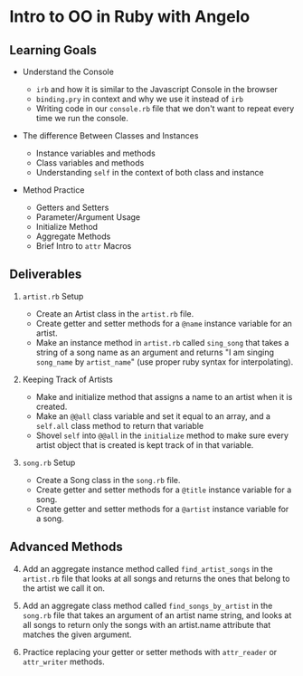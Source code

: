 # Intro to OO in Ruby with Angelo 

## Learning Goals
* Understand the Console
    - `irb` and how it is similar to the Javascript Console in the browser
    - `binding.pry` in context and why we use it instead of `irb`
    - Writing code in our `console.rb` file that we don't want to repeat every time we run the console.

* The difference Between Classes and Instances
    - Instance variables and methods
    - Class variables and methods
    - Understanding `self` in the context of both class and instance

* Method Practice
    - Getters and Setters
    - Parameter/Argument Usage
    - Initialize Method
    - Aggregate Methods
    - Brief Intro to `attr` Macros


## Deliverables
1. `artist.rb` Setup
    * Create an Artist class in the `artist.rb` file.
    * Create getter and setter methods for a `@name` instance variable for an artist.
    * Make an instance method in `artist.rb` called `sing_song` that takes a string of a song name as an argument and returns "I am singing `song_name` by `artist_name`" (use proper ruby syntax for interpolating).

2. Keeping Track of Artists
    * Make and initialize method that assigns a name to an artist when it is created.
    * Make an `@@all` class variable and set it equal to an array, and a `self.all` class method to return that variable
    * Shovel `self` into `@@all` in the `initialize` method to make sure every artist object that is created is kept track of in that variable.

3. `song.rb` Setup
    * Create a Song class in the `song.rb` file.
    * Create getter and setter methods for a `@title` instance variable for a song.
    * Create getter and setter methods for a `@artist` instance variable for a song.

## Advanced Methods

4. Add an aggregate instance method called `find_artist_songs` in the `artist.rb` file that looks at all songs and returns the ones that belong to the artist we call it on.

5. Add an aggregate class method called `find_songs_by_artist` in the `song.rb` file that takes an argument of an artist name string, and looks at all songs to return only the songs with an artist.name attribute that matches the given argument.

6. Practice replacing your getter or setter methods with `attr_reader` or `attr_writer` methods.

